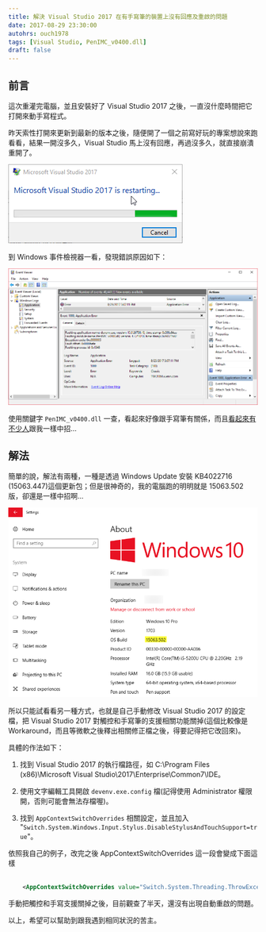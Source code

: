 ```yaml
---
title: 解決 Visual Studio 2017 在有手寫筆的裝置上沒有回應及重啟的問題
date: 2017-08-29 23:30:00
autohrs: ouch1978
tags: [Visual Studio, PenIMC_v0400.dll]
draft: false
---
```


## 前言

這次重灌完電腦，並且安裝好了 Visual Studio 2017 之後，一直沒什麼時間把它打開來動手寫程式。

昨天索性打開來更新到最新的版本之後，隨便開了一個之前寫好玩的專案想說來跑看看，結果一開沒多久，Visual Studio 馬上沒有回應，再過沒多久，就直接崩潰重開了。

[![Visual Studio 2017 重複自動重啟][image-01]][image-01]

[image-01]: /images/blog-images/2017-08-29-fix-visual-studio-2017-crash-on-pen-enabled-devices\01-visual-studio-2017-is-restarting.png "Visual Studio 2017 重複自動重啟"

<!--truncate-->

到 Windows 事件檢視器一看，發現錯誤原因如下：

[![Windows 事件檢視器中顯示的錯誤訊息][image-02]][image-02]

[image-02]: /images/blog-images/2017-08-29-fix-visual-studio-2017-crash-on-pen-enabled-devices\02-error-log-in-event-viewer.png "Windows 事件檢視器中顯示的錯誤訊息"

使用關鍵字 `PenIMC_v0400.dll` 一查，看起來好像跟手寫筆有關係，而且[看起來有不少人][link01]跟我一樣中招...

[link01]: https://developercommunity.visualstudio.com/content/problem/55303/visual-studio-may-terminate-unexpectedly-when-runn.html "Visual Studio may freeze or crash when running on a pen-enabled machine"

## 解法

簡單的說，解法有兩種，一種是透過 Windows Update 安裝 KB4022716 (15063.447)這個更新包；但是很神奇的，我的電腦跑的明明就是 15063.502 版，卻還是一樣中招啊...

[![我的電腦已經是 15063.502版][image-03]][image-03]

[image-03]: /images/blog-images/2017-08-29-fix-visual-studio-2017-crash-on-pen-enabled-devices\03-my-pc-is-running-15063.502.png "我的電腦已經是 15063.502版"

所以只能試看看另一種方式，也就是自己手動修改 Visual Studio 2017 的設定檔，把 Visual Studio 2017 對觸控和手寫筆的支援相關功能關掉(這個比較像是 Workaround，而且等微軟之後釋出相關修正檔之後，得要記得把它改回來)。

具體的作法如下：

1. 找到 Visual Studio 2017 的執行檔路徑，如 C:\Program Files (x86)\Microsoft Visual Studio\2017\Enterprise\Common7\IDE。

2. 使用文字編輯工具開啟 `devenv.exe.config` 檔(記得使用 Administrator 權限開，否則可能會無法存檔喔)。

3. 找到 `AppContextSwitchOverrides` 相關設定，並且加入 "`Switch.System.Windows.Input.Stylus.DisableStylusAndTouchSupport=true`"。

依照我自己的例子，改完之後 AppContextSwitchOverrides 這一段會變成下面這樣

``` xml title="devenv.exe.config"

    <AppContextSwitchOverrides value="Switch.System.Threading.ThrowExceptionIfDisposedCancellationTokenSource=false;Switch.System.Windows.Forms.DoNotSupportSelectAllShortcutInMultilineTextBox=false;Switch.UseLegacyAccessibilityFeatures=false;Switch.System.Windows.Input.Stylus.DisableStylusAndTouchSupport=true" />

```

手動把觸控和手寫支援關掉之後，目前觀查了半天，還沒有出現自動重啟的問題。

以上，希望可以幫助到跟我遇到相同狀況的苦主。
